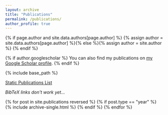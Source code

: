 ```yaml
---
layout: archive
title: "Publications"
permalink: /publications/
author_profile: true
---
```


{% if page.author and site.data.authors[page.author] %}
  {% assign author = site.data.authors[page.author] %}{% else %}{% assign author = site.author %}
{% endif %}

{% if author.googlescholar %}
  You can also find my publications on <a href="{{author.googlescholar}}" target="_blank">my Google Scholar profile</a>.
{% endif %}

{% include base_path %}

[Static Publications List](../publications-static/)

*BibTeX links don't work yet...*

{% for post in site.publications reversed %}
  {% if post.type == "year" %}
    {% include archive-single.html %}
  {% endif %}
{% endfor %}
